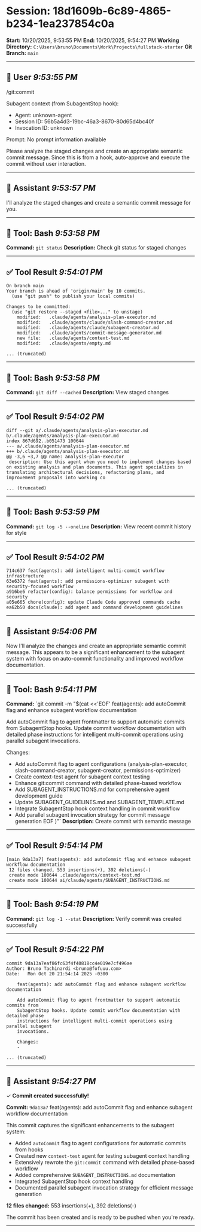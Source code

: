 # Session: 18d1609b-6c89-4865-b234-1ea237854c0a

**Start:** 10/20/2025, 9:53:55 PM
**End:** 10/20/2025, 9:54:27 PM
**Working Directory:** `C:\Users\bruno\Documents\Work\Projects\fullstack-starter`
**Git Branch:** `main`

---

## 👤 User _9:53:55 PM_

/git:commit

Subagent context (from SubagentStop hook):
- Agent: unknown-agent
- Session ID: 56b5a4d3-19bc-46a3-8670-80d65d4bc40f
- Invocation ID: unknown

Prompt:
No prompt information available

Please analyze the staged changes and create an appropriate semantic commit message.
Since this is from a hook, auto-approve and execute the commit without user interaction.

---

## 🤖 Assistant _9:53:57 PM_

I'll analyze the staged changes and create a semantic commit message for you.

---

## 🔧 Tool: Bash _9:53:58 PM_

**Command:** `git status`
**Description:** Check git status for staged changes

---

## ✅ Tool Result _9:54:01 PM_

```
On branch main
Your branch is ahead of 'origin/main' by 10 commits.
  (use "git push" to publish your local commits)

Changes to be committed:
  (use "git restore --staged <file>..." to unstage)
	modified:   .claude/agents/analysis-plan-executor.md
	modified:   .claude/agents/claude/slash-command-creator.md
	modified:   .claude/agents/claude/subagent-creator.md
	modified:   .claude/agents/commit-message-generator.md
	new file:   .claude/agents/context-test.md
	modified:   .claude/agents/empty.md

... (truncated)
```

---

## 🔧 Tool: Bash _9:53:58 PM_

**Command:** `git diff --cached`
**Description:** View staged changes

---

## ✅ Tool Result _9:54:02 PM_

```
diff --git a/.claude/agents/analysis-plan-executor.md b/.claude/agents/analysis-plan-executor.md
index 867d692..b051473 100644
--- a/.claude/agents/analysis-plan-executor.md
+++ b/.claude/agents/analysis-plan-executor.md
@@ -3,6 +3,7 @@ name: analysis-plan-executor
 description: Use this agent when you need to implement changes based on existing analysis and plan documents. This agent specializes in translating architectural decisions, refactoring plans, and improvement proposals into working co

... (truncated)
```

---

## 🔧 Tool: Bash _9:53:59 PM_

**Command:** `git log -5 --oneline`
**Description:** View recent commit history for style

---

## ✅ Tool Result _9:54:02 PM_

```
714c637 feat(agents): add intelligent multi-commit workflow infrastructure
63e6372 feat(agents): add permissions-optimizer subagent with security-focused workflow
a916be6 refactor(config): balance permissions for workflow and security
a05e665 chore(config): update Claude Code approved commands cache
ea62b50 docs(claude): add agent and command development guidelines
```

---

## 🤖 Assistant _9:54:06 PM_

Now I'll analyze the changes and create an appropriate semantic commit message. This appears to be a significant enhancement to the subagent system with focus on auto-commit functionality and improved workflow documentation.

---

## 🔧 Tool: Bash _9:54:11 PM_

**Command:** `git commit -m "$(cat <<'EOF'
feat(agents): add autoCommit flag and enhance subagent workflow documentation

Add autoCommit flag to agent frontmatter to support automatic commits from
SubagentStop hooks. Update commit workflow documentation with detailed phase
instructions for intelligent multi-commit operations using parallel subagent
invocations.

Changes:
- Add autoCommit flag to agent configurations (analysis-plan-executor,
  slash-command-creator, subagent-creator, permissions-optimizer)
- Create context-test agent for subagent context testing
- Enhance git:commit command with detailed phase-based workflow
- Add SUBAGENT_INSTRUCTIONS.md for comprehensive agent development guide
- Update SUBAGENT_GUIDELINES.md and SUBAGENT_TEMPLATE.md
- Integrate SubagentStop hook context handling in commit workflow
- Add parallel subagent invocation strategy for commit message generation
EOF
)"`
**Description:** Create commit with semantic message

---

## ✅ Tool Result _9:54:14 PM_

```
[main 9da13a7] feat(agents): add autoCommit flag and enhance subagent workflow documentation
 12 files changed, 553 insertions(+), 392 deletions(-)
 create mode 100644 .claude/agents/context-test.md
 create mode 100644 ai/claude/agents/SUBAGENT_INSTRUCTIONS.md
```

---

## 🔧 Tool: Bash _9:54:19 PM_

**Command:** `git log -1 --stat`
**Description:** Verify commit was created successfully

---

## ✅ Tool Result _9:54:22 PM_

```
commit 9da13a7eaf86fc63f4f40818cc4e019e7cf496ae
Author: Bruno Tachinardi <bruno@fofuuu.com>
Date:   Mon Oct 20 21:54:14 2025 -0300

    feat(agents): add autoCommit flag and enhance subagent workflow documentation
    
    Add autoCommit flag to agent frontmatter to support automatic commits from
    SubagentStop hooks. Update commit workflow documentation with detailed phase
    instructions for intelligent multi-commit operations using parallel subagent
    invocations.
    
    Changes:
    -

... (truncated)
```

---

## 🤖 Assistant _9:54:27 PM_

✓ **Commit created successfully!**

**Commit:** `9da13a7` feat(agents): add autoCommit flag and enhance subagent workflow documentation

This commit captures the significant enhancements to the subagent system:
- Added `autoCommit` flag to agent configurations for automatic commits from hooks
- Created new `context-test` agent for testing subagent context handling
- Extensively rewrote the `git:commit` command with detailed phase-based workflow
- Added comprehensive `SUBAGENT_INSTRUCTIONS.md` documentation
- Integrated SubagentStop hook context handling
- Documented parallel subagent invocation strategy for efficient message generation

**12 files changed:** 553 insertions(+), 392 deletions(-)

The commit has been created and is ready to be pushed when you're ready.

---

